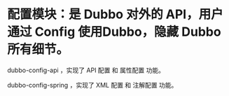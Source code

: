 配置模块：是 Dubbo 对外的 API，用户通过 Config 使用Dubbo，隐藏 Dubbo 所有细节。
======================================================================

dubbo-config-api ，实现了 API 配置 和 属性配置 功能。

dubbo-config-spring ，实现了 XML 配置 和 注解配置 功能。